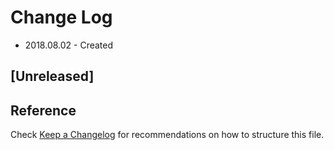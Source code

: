 # Change Log

- 2018.08.02 - Created

## [Unreleased]

## Reference

Check [Keep a Changelog](http://keepachangelog.com/) for recommendations on how to structure this file.

